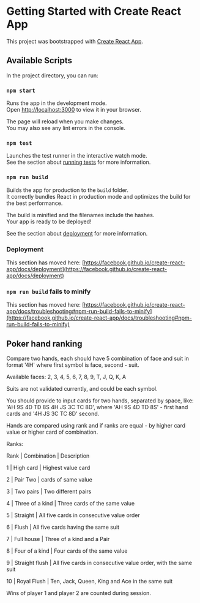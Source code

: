 # Getting Started with Create React App

This project was bootstrapped with [Create React App](https://github.com/facebook/create-react-app).

## Available Scripts

In the project directory, you can run:

### `npm start`

Runs the app in the development mode.\
Open [http://localhost:3000](http://localhost:3000) to view it in your browser.

The page will reload when you make changes.\
You may also see any lint errors in the console.

### `npm test`

Launches the test runner in the interactive watch mode.\
See the section about [running tests](https://facebook.github.io/create-react-app/docs/running-tests) for more information.

### `npm run build`

Builds the app for production to the `build` folder.\
It correctly bundles React in production mode and optimizes the build for the best performance.

The build is minified and the filenames include the hashes.\
Your app is ready to be deployed!

See the section about [deployment](https://facebook.github.io/create-react-app/docs/deployment) for more information.

### Deployment

This section has moved here: [https://facebook.github.io/create-react-app/docs/deployment](https://facebook.github.io/create-react-app/docs/deployment)

### `npm run build` fails to minify

This section has moved here: [https://facebook.github.io/create-react-app/docs/troubleshooting#npm-run-build-fails-to-minify](https://facebook.github.io/create-react-app/docs/troubleshooting#npm-run-build-fails-to-minify)


## Poker hand ranking

Compare two hands, each should have 5 combination of face and suit in format '4H' where first symbol is face, second - suit.

Available faces: 2, 3, 4, 5, 6, 7, 8, 9, T, J, Q, K, A

Suits are not validated currently, and could be each symbol.

You should provide to input cards for two hands, separated by space, like: 'AH 9S 4D TD 8S 4H JS 3C TC 8D', where 'AH 9S 4D TD 8S' - first hand cards and '4H JS 3C TC 8D' second.

Hands are compared using rank and if ranks are equal - by higher card value or higher card of combination.

Ranks:

Rank | Combination | Description

1 | High card | Highest value card

2 | Pair Two | cards of same value

3 | Two pairs | Two different pairs

4 | Three of a kind | Three cards of the same value

5 | Straight | All five cards in consecutive value order

6 | Flush | All five cards having the same suit

7 | Full house | Three of a kind and a Pair

8 | Four of a kind | Four cards of the same value

9 | Straight flush | All five cards in consecutive value order, with the same suit

10 | Royal Flush | Ten, Jack, Queen, King and Ace in the same suit

Wins of player 1 and player 2 are counted during session.
